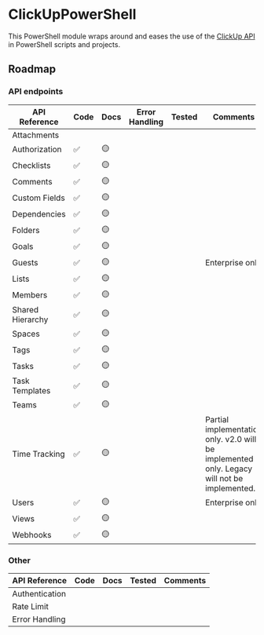 # ClickUpPowerShell

This PowerShell module wraps around and eases the use of the [ClickUp API](https://clickup.com/api) in PowerShell scripts and projects.

## Roadmap

### API endpoints

| API Reference | Code | Docs | Error Handling | Tested | Comments |
| ------------- | ---- | ---- | --- | ------ | -------- |
| Attachments   |      |      |   |         |          |
| Authorization | ✅    | 🟡    |   |        |          |
| Checklists    | ✅    | 🟡    |   |         |          |
| Comments      | ✅    | 🟡    |   |         |          |
| Custom Fields | ✅    | 🟡    |   |        |          |
| Dependencies  | ✅    | 🟡    |   |        |          |
| Folders       | ✅    | 🟡    |   |         |          |
| Goals         | ✅    | 🟡    |   |        |          |
| Guests        | ✅    | 🟡    |   |        | Enterprise only |
| Lists         | ✅    | 🟡    |   |         |          |
| Members       | ✅    | 🟡    |   |        |          |
| Shared Hierarchy | ✅    | 🟡    |   |        |          |
| Spaces        | ✅    | 🟡    |   |         |          |
| Tags          | ✅    | 🟡    |   |        |          |
| Tasks         | ✅    | 🟡    |   |         |          |
| Task Templates |✅    | 🟡    |   |        |          |
| Teams         | ✅    | 🟡    |   |         |          |
| Time Tracking | ✅    | 🟡    |   |        | Partial implementation only. v2.0 will be implemented only. Legacy will not be implemented. |
| Users         | ✅    | 🟡    |   |         | Enterprise only |
| Views         | ✅    | 🟡    |   |        |          |
| Webhooks      | ✅    | 🟡    |   |        |          |

### Other

| API Reference | Code | Docs | Tested | Comments |
| ------------- | ---- | ---- | ------ | -------- |
| Authentication      |      |      |        |          |
| Rate Limit          |      |      |        |          |
| Error Handling      |      |      |        |          |
